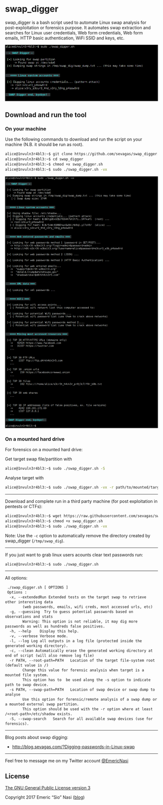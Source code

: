 # swap\_digger

swap\_digger is a bash script used to automate Linux swap analysis for
post-exploitation or forensics purpose. It automates swap extraction and
searches for Linux user credentials, Web form credentials, Web form emails,
HTTP basic authentication, WiFi SSID and keys, etc.

![Sample run](/assets/swap_digger.png?raw=true "Sample run")

## Download and run the tool

### On your machine

Use the following commands to download and run the script on your machine
(N.B. it should be run as root).

```bash
alice@1nvuln3r4bl3:~$ git clone https://github.com/sevagas/swap_digger.git
alice@1nvuln3r4bl3:~$ cd swap_digger
alice@1nvuln3r4bl3:~$ chmod +x swap_digger.sh
alice@1nvuln3r4bl3:~$ sudo ./swap_digger.sh -vx
```

![Extended run](/assets/swap_digger_extended.png?raw=true "Extended run")

### On a mounted hard drive

For forensics on a mounted hard drive:

Get target swap file/partition with
```bash
alice@1nvuln3r4bl3:~$ sudo ./swap_digger.sh -S
``` 

Analyse target with
```bash
alice@1nvuln3r4bl3:~$ sudo ./swap_digger.sh -vx -r path/to/mounted/target/root/fs -s path/to/target/swap/device
```

----------------------------------
Download and complete run in a third party machine (for post exploitation in pentests or CTFs):

```bash
alice@1nvuln3r4bl3:~$ wget https://raw.githubusercontent.com/sevagas/swap_digger/master/swap_digger.sh
alice@1nvuln3r4bl3:~$ chmod +x swap_digger.sh
alice@1nvuln3r4bl3:~$ sudo ./swap_digger.sh -vx
```

Note: Use the `-c` option to automatically remove the directory created by swap\_digger (`/tmp/swap_dig`).
 
 
---------------------------------

If you just want to grab linux users acounts clear text passwords run:
```bash
alice@1nvuln3r4bl3:~$ sudo ./swap_digger.sh
```


---------------------------------

All options:
```
 ./swap_digger.sh [ OPTIONS ]
 Options : 
  -x, --extendedRun Extended tests on the target swap to retrieve other interesting data
        (web passwords, emails, wifi creds, most accessed urls, etc)
  -g, --guessing  Try to guess potential passwords based on observations and stats
        Warning: This option is not reliable, it may dig more passwords as well as hundreds false positives.
  -h, --help    Display this help.
  -v, --verbose Verbose mode.
  -l, --log Log all outputs in a log file (protected inside the generated working directory).
  -c, --clean Automatically erase the generated working directory at end of script (will also remove log file)
  -r PATH, --root-path=PATH   Location of the target file-system root (default value is /)
        Change this value for forensic analysis when target is a mounted file system.
        This option has to  be used along the -s option to indicate path to swap device.
  -s PATH, --swap-path=PATH   Location of swap device or swap dump to analyse
        Use this option for forensic/remote analysis of a swap dump or a mounted external swap partition.
        This option should be used with the -r option where at least /<root-path>/etc/shadow exists.
  -S, --swap-search   Search for all available swap devices (use for forensics).
```
  
---------------------------------

Blog posts about swap digging:
 - http://blog.sevagas.com/?Digging-passwords-in-Linux-swap


---------------------------------

Feel free to message me on my Twitter account [@EmericNasi](http://twitter.com/EmericNasi)

## License

[The GNU General Public License version 3](https://opensource.org/licenses/GPL-3.0)

Copyright 2017 Emeric “Sio” Nasi ([blog](http://blog.sevagas.com))
